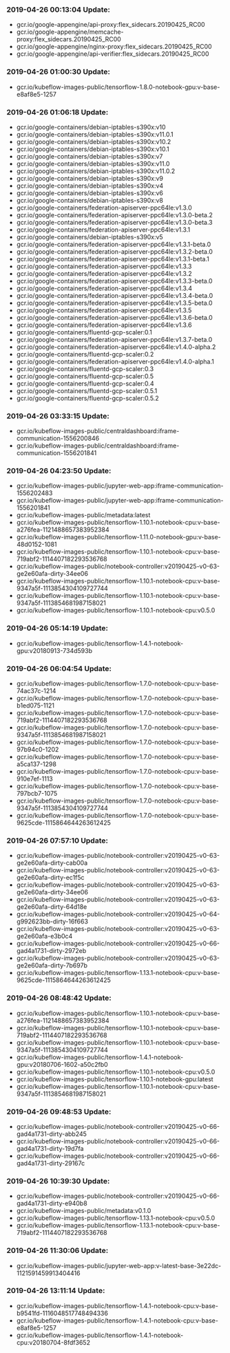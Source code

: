 ### 2019-04-26 00:13:04 Update:

- gcr.io/google-appengine/api-proxy:flex_sidecars.20190425_RC00
- gcr.io/google-appengine/memcache-proxy:flex_sidecars.20190425_RC00
- gcr.io/google-appengine/nginx-proxy:flex_sidecars.20190425_RC00
- gcr.io/google-appengine/api-verifier:flex_sidecars.20190425_RC00
### 2019-04-26 01:00:30 Update:

- gcr.io/kubeflow-images-public/tensorflow-1.8.0-notebook-gpu:v-base-e8af8e5-1257
### 2019-04-26 01:06:18 Update:

- gcr.io/google-containers/debian-iptables-s390x:v10
- gcr.io/google-containers/debian-iptables-s390x:v11.0.1
- gcr.io/google-containers/debian-iptables-s390x:v10.2
- gcr.io/google-containers/debian-iptables-s390x:v10.1
- gcr.io/google-containers/debian-iptables-s390x:v7
- gcr.io/google-containers/debian-iptables-s390x:v11.0
- gcr.io/google-containers/debian-iptables-s390x:v11.0.2
- gcr.io/google-containers/debian-iptables-s390x:v9
- gcr.io/google-containers/debian-iptables-s390x:v4
- gcr.io/google-containers/debian-iptables-s390x:v6
- gcr.io/google-containers/debian-iptables-s390x:v8
- gcr.io/google-containers/federation-apiserver-ppc64le:v1.3.0
- gcr.io/google-containers/federation-apiserver-ppc64le:v1.3.0-beta.2
- gcr.io/google-containers/federation-apiserver-ppc64le:v1.3.0-beta.3
- gcr.io/google-containers/federation-apiserver-ppc64le:v1.3.1
- gcr.io/google-containers/debian-iptables-s390x:v5
- gcr.io/google-containers/federation-apiserver-ppc64le:v1.3.1-beta.0
- gcr.io/google-containers/federation-apiserver-ppc64le:v1.3.2-beta.0
- gcr.io/google-containers/federation-apiserver-ppc64le:v1.3.1-beta.1
- gcr.io/google-containers/federation-apiserver-ppc64le:v1.3.3
- gcr.io/google-containers/federation-apiserver-ppc64le:v1.3.2
- gcr.io/google-containers/federation-apiserver-ppc64le:v1.3.3-beta.0
- gcr.io/google-containers/federation-apiserver-ppc64le:v1.3.4
- gcr.io/google-containers/federation-apiserver-ppc64le:v1.3.4-beta.0
- gcr.io/google-containers/federation-apiserver-ppc64le:v1.3.5-beta.0
- gcr.io/google-containers/federation-apiserver-ppc64le:v1.3.5
- gcr.io/google-containers/federation-apiserver-ppc64le:v1.3.6-beta.0
- gcr.io/google-containers/federation-apiserver-ppc64le:v1.3.6
- gcr.io/google-containers/fluentd-gcp-scaler:0.1
- gcr.io/google-containers/federation-apiserver-ppc64le:v1.3.7-beta.0
- gcr.io/google-containers/federation-apiserver-ppc64le:v1.4.0-alpha.2
- gcr.io/google-containers/fluentd-gcp-scaler:0.2
- gcr.io/google-containers/federation-apiserver-ppc64le:v1.4.0-alpha.1
- gcr.io/google-containers/fluentd-gcp-scaler:0.3
- gcr.io/google-containers/fluentd-gcp-scaler:0.5
- gcr.io/google-containers/fluentd-gcp-scaler:0.4
- gcr.io/google-containers/fluentd-gcp-scaler:0.5.1
- gcr.io/google-containers/fluentd-gcp-scaler:0.5.2
### 2019-04-26 03:33:15 Update:

- gcr.io/kubeflow-images-public/centraldashboard:iframe-communication-1556200846
- gcr.io/kubeflow-images-public/centraldashboard:iframe-communication-1556201841
### 2019-04-26 04:23:50 Update:

- gcr.io/kubeflow-images-public/jupyter-web-app:iframe-communication-1556202483
- gcr.io/kubeflow-images-public/jupyter-web-app:iframe-communication-1556201841
- gcr.io/kubeflow-images-public/metadata:latest
- gcr.io/kubeflow-images-public/tensorflow-1.10.1-notebook-cpu:v-base-a276fea-1121488657383952384
- gcr.io/kubeflow-images-public/tensorflow-1.11.0-notebook-gpu:v-base-48d0152-1081
- gcr.io/kubeflow-images-public/tensorflow-1.10.1-notebook-cpu:v-base-719abf2-1114407182293536768
- gcr.io/kubeflow-images-public/notebook-controller:v20190425-v0-63-ge2e60afa-dirty-34ee06
- gcr.io/kubeflow-images-public/tensorflow-1.10.1-notebook-cpu:v-base-9347a5f-1113854304109727744
- gcr.io/kubeflow-images-public/tensorflow-1.10.1-notebook-cpu:v-base-9347a5f-1113854681987158021
- gcr.io/kubeflow-images-public/tensorflow-1.10.1-notebook-cpu:v0.5.0
### 2019-04-26 05:14:19 Update:

- gcr.io/kubeflow-images-public/tensorflow-1.4.1-notebook-gpu:v20180913-734d593b
### 2019-04-26 06:04:54 Update:

- gcr.io/kubeflow-images-public/tensorflow-1.7.0-notebook-cpu:v-base-74ac37c-1214
- gcr.io/kubeflow-images-public/tensorflow-1.7.0-notebook-cpu:v-base-b1ed075-1121
- gcr.io/kubeflow-images-public/tensorflow-1.7.0-notebook-cpu:v-base-719abf2-1114407182293536768
- gcr.io/kubeflow-images-public/tensorflow-1.7.0-notebook-cpu:v-base-9347a5f-1113854681987158021
- gcr.io/kubeflow-images-public/tensorflow-1.7.0-notebook-cpu:v-base-97b94c0-1202
- gcr.io/kubeflow-images-public/tensorflow-1.7.0-notebook-cpu:v-base-a5ca137-1298
- gcr.io/kubeflow-images-public/tensorflow-1.7.0-notebook-cpu:v-base-910e7ef-1113
- gcr.io/kubeflow-images-public/tensorflow-1.7.0-notebook-cpu:v-base-797bcb7-1075
- gcr.io/kubeflow-images-public/tensorflow-1.7.0-notebook-cpu:v-base-9347a5f-1113854304109727744
- gcr.io/kubeflow-images-public/tensorflow-1.7.0-notebook-cpu:v-base-9625cde-1115864644263612425
### 2019-04-26 07:57:10 Update:

- gcr.io/kubeflow-images-public/notebook-controller:v20190425-v0-63-ge2e60afa-dirty-cab00a
- gcr.io/kubeflow-images-public/notebook-controller:v20190425-v0-63-ge2e60afa-dirty-ec1f5c
- gcr.io/kubeflow-images-public/notebook-controller:v20190425-v0-63-ge2e60afa-dirty-34ee06
- gcr.io/kubeflow-images-public/notebook-controller:v20190425-v0-63-ge2e60afa-dirty-64d18e
- gcr.io/kubeflow-images-public/notebook-controller:v20190425-v0-64-g992623bb-dirty-16f663
- gcr.io/kubeflow-images-public/notebook-controller:v20190425-v0-63-ge2e60afa-e3b0c4
- gcr.io/kubeflow-images-public/notebook-controller:v20190425-v0-66-gad4a1731-dirty-2972eb
- gcr.io/kubeflow-images-public/notebook-controller:v20190425-v0-63-ge2e60afa-dirty-7b697b
- gcr.io/kubeflow-images-public/tensorflow-1.13.1-notebook-cpu:v-base-9625cde-1115864644263612425
### 2019-04-26 08:48:42 Update:

- gcr.io/kubeflow-images-public/tensorflow-1.10.1-notebook-cpu:v-base-a276fea-1121488657383952384
- gcr.io/kubeflow-images-public/tensorflow-1.10.1-notebook-cpu:v-base-719abf2-1114407182293536768
- gcr.io/kubeflow-images-public/tensorflow-1.10.1-notebook-cpu:v-base-9347a5f-1113854304109727744
- gcr.io/kubeflow-images-public/tensorflow-1.4.1-notebook-gpu:v20180706-1602-a50c2fb0
- gcr.io/kubeflow-images-public/tensorflow-1.10.1-notebook-cpu:v0.5.0
- gcr.io/kubeflow-images-public/tensorflow-1.10.1-notebook-gpu:latest
- gcr.io/kubeflow-images-public/tensorflow-1.10.1-notebook-cpu:v-base-9347a5f-1113854681987158021
### 2019-04-26 09:48:53 Update:

- gcr.io/kubeflow-images-public/notebook-controller:v20190425-v0-66-gad4a1731-dirty-abb245
- gcr.io/kubeflow-images-public/notebook-controller:v20190425-v0-66-gad4a1731-dirty-19d7fa
- gcr.io/kubeflow-images-public/notebook-controller:v20190425-v0-66-gad4a1731-dirty-29167c
### 2019-04-26 10:39:30 Update:

- gcr.io/kubeflow-images-public/notebook-controller:v20190425-v0-66-gad4a1731-dirty-e940b8
- gcr.io/kubeflow-images-public/metadata:v0.1.0
- gcr.io/kubeflow-images-public/tensorflow-1.13.1-notebook-cpu:v0.5.0
- gcr.io/kubeflow-images-public/tensorflow-1.13.1-notebook-cpu:v-base-719abf2-1114407182293536768
### 2019-04-26 11:30:06 Update:

- gcr.io/kubeflow-images-public/jupyter-web-app:v-latest-base-3e22dc-1121591459913404416
### 2019-04-26 13:11:14 Update:

- gcr.io/kubeflow-images-public/tensorflow-1.4.1-notebook-cpu:v-base-b9541fd-1116048517748494336
- gcr.io/kubeflow-images-public/tensorflow-1.4.1-notebook-cpu:v-base-e8af8e5-1257
- gcr.io/kubeflow-images-public/tensorflow-1.4.1-notebook-cpu:v20180704-8fdf3652
